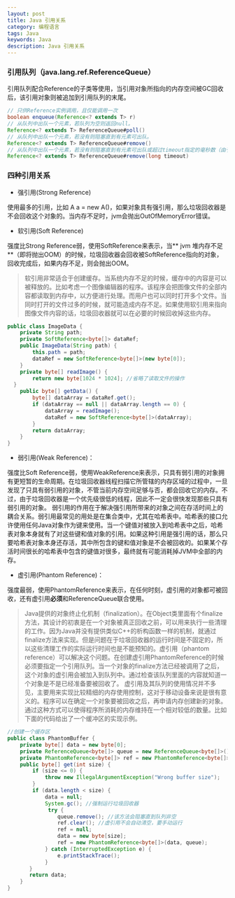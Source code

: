 ```yaml
---
layout: post
title: Java 引用关系
category: 编程语言
tags: Java
keywords: Java
description: Java 引用关系
---
```


### 引用队列（java.lang.ref.ReferenceQueue）　

引用队列配合Reference的子类等使用，当引用对象所指向的内存空间被GC回收后，该引用对象则被追加到引用队列的末尾。

```java
// 只供Reference实例调用，且仅能调用一次
boolean enqueue(Reference<? extends T> r)
// 从队列中出队一个元素，若队列为空则返回null。
Reference<? extends T> ReferenceQueue#poll()
// 从队列中出队一个元素，若没有则阻塞直到有元素可出队。
Reference<? extends T> ReferenceQueue#remove()
// 从队列中出队一个元素，若没有则阻塞直到有元素可出队或超过timeout指定的毫秒数（由于采用wait(long timeout)方式实现等待，因此时间不能保证）。
Reference<? extends T> ReferenceQueue#remove(long timeout) 
```

### 四种引用关系

- 强引用(Strong Reference)

使用最多的引用，比如 A a = new A()，如果对象具有强引用，那么垃圾回收器是不会回收这个对象的。当内存不足时，jvm会抛出OutOfMemoryError错误。

- 软引用(Soft Reference)

强度比Strong Reference弱，使用SoftReference来表示，当** jvm 堆内存不足**（即将抛出OOM）的时候，垃圾回收器会回收被SoftReference指向的对象，回收完成后，如果内存不足，则会抛出OOM。

> 软引用非常适合于创建缓存。当系统内存不足的时候，缓存中的内容是可以被释放的。比如考虑一个图像编辑器的程序。该程序会把图像文件的全部内容都读取到内存中，以方便进行处理。而用户也可以同时打开多个文件。当同时打开的文件过多的时候，就可能造成内存不足。如果使用软引用来指向图像文件内容的话，垃圾回收器就可以在必要的时候回收掉这些内存。

```java 
public class ImageData {
    private String path;
    private SoftReference<byte[]> dataRef;
    public ImageData(String path) {
        this.path = path;
        dataRef = new SoftReference<byte[]>(new byte[0]);
    }
    private byte[] readImage() {
        return new byte[1024 * 1024]; //省略了读取文件的操作
  }
    public byte[] getData() {
        byte[] dataArray = dataRef.get();
        if (dataArray == null || dataArray.length == 0) {
            dataArray = readImage();
            dataRef = new SoftReference<byte[]>(dataArray);
        }
        return dataArray;
    }
}
```

- 弱引用(Weak Reference)：

强度比Soft Reference弱，使用WeakReference来表示，只具有弱引用的对象拥有更短暂的生命周期。在垃圾回收器线程扫描它所管辖的内存区域的过程中，一旦发现了只具有弱引用的对象，不管当前内存空间足够与否，都会回收它的内存。不过，由于垃圾回收器是一个优先级很低的线程，因此不一定会很快发现那些只具有弱引用的对象。
弱引用的作用在于解决强引用所带来的对象之间在存活时间上的耦合关系。弱引用最常见的用处是在集合类中，尤其在哈希表中。哈希表的接口允许使用任何Java对象作为键来使用。当一个键值对被放入到哈希表中之后，哈希表对象本身就有了对这些键和值对象的引用。如果这种引用是强引用的话，那么只要哈希表对象本身还存活，其中所包含的键和值对象是不会被回收的。如果某个存活时间很长的哈希表中包含的键值对很多，最终就有可能消耗掉JVM中全部的内存。

- 虚引用(Phantom Reference)：

强度最弱，使用PhantomReference来表示，在任何时刻，虚引用的对象都可被回收，还有虚引用**必须**和ReferenceQueue联合使用。

> Java提供的对象终止化机制（finalization）。在Object类里面有个finalize方法，其设计的初衷是在一个对象被真正回收之前，可以用来执行一些清理的工作。因为Java并没有提供类似C++的析构函数一样的机制，就通过 finalize方法来实现。但是问题在于垃圾回收器的运行时间是不固定的，所以这些清理工作的实际运行时间也是不能预知的。虚引用（phantom reference）可以解决这个问题。在创建虚引用PhantomReference的时候必须要指定一个引用队列。当一个对象的finalize方法已经被调用了之后，这个对象的虚引用会被加入到队列中。通过检查该队列里面的内容就知道一个对象是不是已经准备要被回收了。
  虚引用及其队列的使用情况并不多见，主要用来实现比较精细的内存使用控制，这对于移动设备来说是很有意义的。程序可以在确定一个对象要被回收之后，再申请内存创建新的对象。通过这种方式可以使得程序所消耗的内存维持在一个相对较低的数量。比如下面的代码给出了一个缓冲区的实现示例。
 
```java
//创建一个缓存区
public class PhantomBuffer {
    private byte[] data = new byte[0];
    private ReferenceQueue<byte[]> queue = new ReferenceQueue<byte[]>();
    private PhantomReference<byte[]> ref = new PhantomReference<byte[]>(data, queue);
    public byte[] get(int size) {
        if (size <= 0) {
            throw new IllegalArgumentException("Wrong buffer size");
        }
        if (data.length < size) {
            data = null;
            System.gc(); //强制运行垃圾回收器
             try {
                queue.remove(); //该方法会阻塞直到队列非空
                ref.clear(); //虚引用不会自动清空，要手动运行
                ref = null;
                data = new byte[size];
                ref = new PhantomReference<byte[]>(data, queue);
            } catch (InterruptedException e) {
                e.printStackTrace();
            }
       }
       return data;
    }
}
```
 

